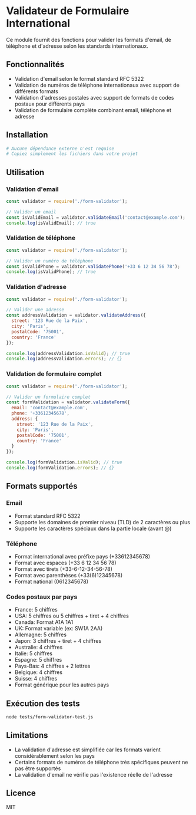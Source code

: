 # Validateur de Formulaire International

Ce module fournit des fonctions pour valider les formats d'email, de téléphone et d'adresse selon les standards internationaux.

## Fonctionnalités

- Validation d'email selon le format standard RFC 5322
- Validation de numéros de téléphone internationaux avec support de différents formats
- Validation d'adresses postales avec support de formats de codes postaux pour différents pays
- Validation de formulaire complète combinant email, téléphone et adresse

## Installation

```bash
# Aucune dépendance externe n'est requise
# Copiez simplement les fichiers dans votre projet
```

## Utilisation

### Validation d'email

```javascript
const validator = require('./form-validator');

// Valider un email
const isValidEmail = validator.validateEmail('contact@example.com');
console.log(isValidEmail); // true
```

### Validation de téléphone

```javascript
const validator = require('./form-validator');

// Valider un numéro de téléphone
const isValidPhone = validator.validatePhone('+33 6 12 34 56 78');
console.log(isValidPhone); // true
```

### Validation d'adresse

```javascript
const validator = require('./form-validator');

// Valider une adresse
const addressValidation = validator.validateAddress({
  street: '123 Rue de la Paix',
  city: 'Paris',
  postalCode: '75001',
  country: 'France'
});

console.log(addressValidation.isValid); // true
console.log(addressValidation.errors); // {}
```

### Validation de formulaire complet

```javascript
const validator = require('./form-validator');

// Valider un formulaire complet
const formValidation = validator.validateForm({
  email: 'contact@example.com',
  phone: '+33612345678',
  address: {
    street: '123 Rue de la Paix',
    city: 'Paris',
    postalCode: '75001',
    country: 'France'
  }
});

console.log(formValidation.isValid); // true
console.log(formValidation.errors); // {}
```

## Formats supportés

### Email
- Format standard RFC 5322
- Supporte les domaines de premier niveau (TLD) de 2 caractères ou plus
- Supporte les caractères spéciaux dans la partie locale (avant @)

### Téléphone
- Format international avec préfixe pays (+33612345678)
- Format avec espaces (+33 6 12 34 56 78)
- Format avec tirets (+33-6-12-34-56-78)
- Format avec parenthèses (+33(6)12345678)
- Format national (0612345678)

### Codes postaux par pays
- France: 5 chiffres
- USA: 5 chiffres ou 5 chiffres + tiret + 4 chiffres
- Canada: Format A1A 1A1
- UK: Format variable (ex: SW1A 2AA)
- Allemagne: 5 chiffres
- Japon: 3 chiffres + tiret + 4 chiffres
- Australie: 4 chiffres
- Italie: 5 chiffres
- Espagne: 5 chiffres
- Pays-Bas: 4 chiffres + 2 lettres
- Belgique: 4 chiffres
- Suisse: 4 chiffres
- Format générique pour les autres pays

## Exécution des tests

```bash
node tests/form-validator-test.js
```

## Limitations

- La validation d'adresse est simplifiée car les formats varient considérablement selon les pays
- Certains formats de numéros de téléphone très spécifiques peuvent ne pas être supportés
- La validation d'email ne vérifie pas l'existence réelle de l'adresse

## Licence

MIT